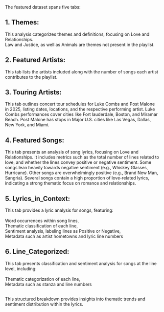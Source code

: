 The featured dataset spans five tabs:

## 1. Themes: 
This analysis categorizes themes and definitions, focusing on Love and Relationships.
<br> Law and Justice, as well as Animals are themes not present in the playlist.

## 2. Featured Artists:
This tab lists the artists included along with the number of songs each artist contributes to the playlist.

## 3. Touring Artists:
This tab outlines concert tour schedules for Luke Combs and Post Malone in 2025, listing dates, locations, and the respective performing artist.
Luke Combs performances cover cities like Fort lauderdale, Boston, and Miramar Beach.
Post Malone has stops in Major U.S. cities like Las Vegas, Dallas, New York, and Miami.

## 4. Featured Songs: 
This tab presents an analysis of song lyrics, focusing on Love and Relationships.
It includes metrics such as the total number of lines related to love, and whether the lines convey positive or negative sentiment.
Some songs lean heavily towards negative sentiment (e.g., Whiskey Glasses, Hurricane).
Other songs are overwhelmingly positive (e.g., Brand New Man, Sangria).
Several songs contain a high proportion of love-related lyrics, indicating a strong thematic focus on romance and relationships.

## 5. Lyrics_in_Context:
This tab provides a lyric analysis for songs, featuring: <br>
<br> Word occurrences within song lines,
<br> Thematic classification of each line,
<br> Sentiment analysis, labeling lines as Positive or Negative,
<br> Metadata such as artist hometowns and lyric line numbers

## 6. Line_Categorized:
This tab presents classification and sentiment analysis for songs at the line level, including: <br>
<br> Thematic categorization of each line,
<br> Metadata such as stanza and line numbers

<br> This structured breakdown provides insights into thematic trends and sentiment distribution within the lyrics.






